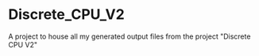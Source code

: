 # Discrete_CPU_V2
A project to house all my generated output files from the project "Discrete CPU V2"
